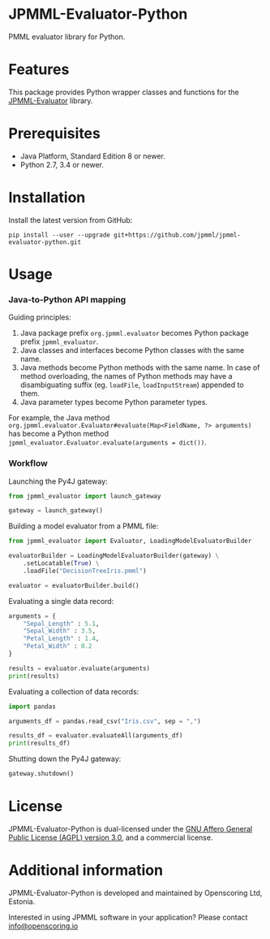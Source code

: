 JPMML-Evaluator-Python
======================

PMML evaluator library for Python.

# Features #

This package provides Python wrapper classes and functions for the [JPMML-Evaluator](https://github.com/jpmml/jpmml-evaluator) library.

# Prerequisites #

* Java Platform, Standard Edition 8 or newer.
* Python 2.7, 3.4 or newer.

# Installation #

Install the latest version from GitHub:
```
pip install --user --upgrade git+https://github.com/jpmml/jpmml-evaluator-python.git
```

# Usage #

### Java-to-Python API mapping ###

Guiding principles:

1. Java package prefix `org.jpmml.evaluator` becomes Python package prefix `jpmml_evaluator`.
2. Java classes and interfaces become Python classes with the same name.
3. Java methods become Python methods with the same name. In case of method overloading, the names of Python methods may have a disambiguating suffix (eg. `loadFile`, `loadInputStream`) appended to them.
4. Java parameter types become Python parameter types.

For example, the Java method `org.jpmml.evaluator.Evaluator#evaluate(Map<FieldName, ?> arguments)` has become a Python method `jpmml_evaluator.Evaluator.evaluate(arguments = dict())`.

### Workflow ###

Launching the Py4J gateway:

```python
from jpmml_evaluator import launch_gateway

gateway = launch_gateway()
```

Building a model evaluator from a PMML file:

```python
from jpmml_evaluator import Evaluator, LoadingModelEvaluatorBuilder

evaluatorBuilder = LoadingModelEvaluatorBuilder(gateway) \
	.setLocatable(True) \
	.loadFile("DecisionTreeIris.pmml")

evaluator = evaluatorBuilder.build()
```

Evaluating a single data record:

```python
arguments = {
	"Sepal_Length" : 5.1,
	"Sepal_Width" : 3.5,
	"Petal_Length" : 1.4,
	"Petal_Width" : 0.2
}

results = evaluator.evaluate(arguments)
print(results)
```

Evaluating a collection of data records:

```python
import pandas

arguments_df = pandas.read_csv("Iris.csv", sep = ",")

results_df = evaluator.evaluateAll(arguments_df)
print(results_df)
```

Shutting down the Py4J gateway:

```python
gateway.shutdown()
```

# License #

JPMML-Evaluator-Python is dual-licensed under the [GNU Affero General Public License (AGPL) version 3.0](https://www.gnu.org/licenses/agpl-3.0.html), and a commercial license.

# Additional information #

JPMML-Evaluator-Python is developed and maintained by Openscoring Ltd, Estonia.

Interested in using JPMML software in your application? Please contact [info@openscoring.io](mailto:info@openscoring.io)
